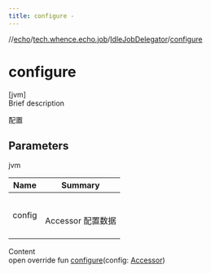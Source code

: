 ```yaml
---
title: configure -
---
```

//[echo](../../index.md)/[tech.whence.echo.job](../index.md)/[IdleJobDelegator](index.md)/[configure](configure.md)



# configure  
[jvm]  
Brief description  


配置



## Parameters  
  
jvm  
  
|  Name|  Summary| 
|---|---|
| config| <br><br>Accessor 配置数据<br><br>
  
  
Content  
open override fun [configure](configure.md)(config: [Accessor](../../tech.whence.echo.container.accessor/-accessor/index.md))  



